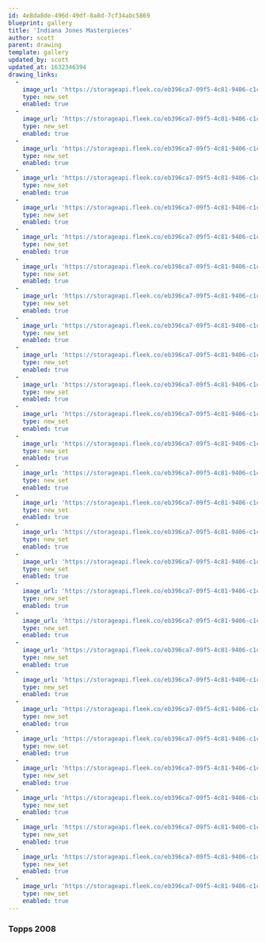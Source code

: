 ```yaml
---
id: 4e8da8de-496d-49df-8a8d-7cf34abc5869
blueprint: gallery
title: 'Indiana Jones Masterpieces'
author: scott
parent: drawing
template: gallery
updated_by: scott
updated_at: 1632346394
drawing_links:
  - 
    image_url: 'https://storageapi.fleek.co/eb396ca7-09f5-4c81-9406-c1cbd592a5ac-bucket/scottzirkel.com/containers/drawings/cards/indiana-jones-masterpieces/indiana-jones-masterpieces-scott-zirkel-01.jpg'
    type: new_set
    enabled: true
  - 
    image_url: 'https://storageapi.fleek.co/eb396ca7-09f5-4c81-9406-c1cbd592a5ac-bucket/scottzirkel.com/containers/drawings/cards/indiana-jones-masterpieces/indiana-jones-masterpieces-scott-zirkel-02.jpg'
    type: new_set
    enabled: true
  -     
    image_url: 'https://storageapi.fleek.co/eb396ca7-09f5-4c81-9406-c1cbd592a5ac-bucket/scottzirkel.com/containers/drawings/cards/indiana-jones-masterpieces/indiana-jones-masterpieces-scott-zirkel-03.jpg'
    type: new_set
    enabled: true
  - 
    image_url: 'https://storageapi.fleek.co/eb396ca7-09f5-4c81-9406-c1cbd592a5ac-bucket/scottzirkel.com/containers/drawings/cards/indiana-jones-masterpieces/indiana-jones-masterpieces-scott-zirkel-04.jpg'
    type: new_set
    enabled: true
  - 
    image_url: 'https://storageapi.fleek.co/eb396ca7-09f5-4c81-9406-c1cbd592a5ac-bucket/scottzirkel.com/containers/drawings/cards/indiana-jones-masterpieces/indiana-jones-masterpieces-scott-zirkel-05.jpg'
    type: new_set
    enabled: true
  - 
    image_url: 'https://storageapi.fleek.co/eb396ca7-09f5-4c81-9406-c1cbd592a5ac-bucket/scottzirkel.com/containers/drawings/cards/indiana-jones-masterpieces/indiana-jones-masterpieces-scott-zirkel-06.jpg'
    type: new_set
    enabled: true
  - 
    image_url: 'https://storageapi.fleek.co/eb396ca7-09f5-4c81-9406-c1cbd592a5ac-bucket/scottzirkel.com/containers/drawings/cards/indiana-jones-masterpieces/indiana-jones-masterpieces-scott-zirkel-07.jpg'
    type: new_set
    enabled: true
  - 
    image_url: 'https://storageapi.fleek.co/eb396ca7-09f5-4c81-9406-c1cbd592a5ac-bucket/scottzirkel.com/containers/drawings/cards/indiana-jones-masterpieces/indiana-jones-masterpieces-scott-zirkel-08.jpg'
    type: new_set
    enabled: true
  -
    image_url: 'https://storageapi.fleek.co/eb396ca7-09f5-4c81-9406-c1cbd592a5ac-bucket/scottzirkel.com/containers/drawings/cards/indiana-jones-masterpieces/indiana-jones-masterpieces-scott-zirkel-09.jpg'
    type: new_set
    enabled: true
  - 
    image_url: 'https://storageapi.fleek.co/eb396ca7-09f5-4c81-9406-c1cbd592a5ac-bucket/scottzirkel.com/containers/drawings/cards/indiana-jones-masterpieces/indiana-jones-masterpieces-scott-zirkel-10.jpg'
    type: new_set
    enabled: true
  - 
    image_url: 'https://storageapi.fleek.co/eb396ca7-09f5-4c81-9406-c1cbd592a5ac-bucket/scottzirkel.com/containers/drawings/cards/indiana-jones-masterpieces/indiana-jones-masterpieces-scott-zirkel-11.jpg'
    type: new_set
    enabled: true
  - 
    image_url: 'https://storageapi.fleek.co/eb396ca7-09f5-4c81-9406-c1cbd592a5ac-bucket/scottzirkel.com/containers/drawings/cards/indiana-jones-masterpieces/indiana-jones-masterpieces-scott-zirkel-12.jpg'
    type: new_set
    enabled: true
  - 
    image_url: 'https://storageapi.fleek.co/eb396ca7-09f5-4c81-9406-c1cbd592a5ac-bucket/scottzirkel.com/containers/drawings/cards/indiana-jones-masterpieces/indiana-jones-masterpieces-scott-zirkel-13.jpg'
    type: new_set
    enabled: true
  - 
    image_url: 'https://storageapi.fleek.co/eb396ca7-09f5-4c81-9406-c1cbd592a5ac-bucket/scottzirkel.com/containers/drawings/cards/indiana-jones-masterpieces/indiana-jones-masterpieces-scott-zirkel-14.jpg'
    type: new_set
    enabled: true
  - 
    image_url: 'https://storageapi.fleek.co/eb396ca7-09f5-4c81-9406-c1cbd592a5ac-bucket/scottzirkel.com/containers/drawings/cards/indiana-jones-masterpieces/indiana-jones-masterpieces-scott-zirkel-15.jpg'
    type: new_set
    enabled: true
  - 
    image_url: 'https://storageapi.fleek.co/eb396ca7-09f5-4c81-9406-c1cbd592a5ac-bucket/scottzirkel.com/containers/drawings/cards/indiana-jones-masterpieces/indiana-jones-masterpieces-scott-zirkel-16.jpg'
    type: new_set
    enabled: true
  - 
    image_url: 'https://storageapi.fleek.co/eb396ca7-09f5-4c81-9406-c1cbd592a5ac-bucket/scottzirkel.com/containers/drawings/cards/indiana-jones-masterpieces/indiana-jones-masterpieces-scott-zirkel-17.jpg'
    type: new_set
    enabled: true
  - 
    image_url: 'https://storageapi.fleek.co/eb396ca7-09f5-4c81-9406-c1cbd592a5ac-bucket/scottzirkel.com/containers/drawings/cards/indiana-jones-masterpieces/indiana-jones-masterpieces-scott-zirkel-18.jpg'
    type: new_set
    enabled: true
  - 
    image_url: 'https://storageapi.fleek.co/eb396ca7-09f5-4c81-9406-c1cbd592a5ac-bucket/scottzirkel.com/containers/drawings/cards/indiana-jones-masterpieces/indiana-jones-masterpieces-scott-zirkel-19.jpg'
    type: new_set
    enabled: true
  - 
    image_url: 'https://storageapi.fleek.co/eb396ca7-09f5-4c81-9406-c1cbd592a5ac-bucket/scottzirkel.com/containers/drawings/cards/indiana-jones-masterpieces/indiana-jones-masterpieces-scott-zirkel-20.jpg'
    type: new_set
    enabled: true
  - 
    image_url: 'https://storageapi.fleek.co/eb396ca7-09f5-4c81-9406-c1cbd592a5ac-bucket/scottzirkel.com/containers/drawings/cards/indiana-jones-masterpieces/indiana-jones-masterpieces-scott-zirkel-21.jpg'
    type: new_set
    enabled: true
  - 
    image_url: 'https://storageapi.fleek.co/eb396ca7-09f5-4c81-9406-c1cbd592a5ac-bucket/scottzirkel.com/containers/drawings/cards/indiana-jones-masterpieces/indiana-jones-masterpieces-scott-zirkel-22.jpg'
    type: new_set
    enabled: true
  - 
    image_url: 'https://storageapi.fleek.co/eb396ca7-09f5-4c81-9406-c1cbd592a5ac-bucket/scottzirkel.com/containers/drawings/cards/indiana-jones-masterpieces/indiana-jones-masterpieces-scott-zirkel-23.jpg'
    type: new_set
    enabled: true
  - 
    image_url: 'https://storageapi.fleek.co/eb396ca7-09f5-4c81-9406-c1cbd592a5ac-bucket/scottzirkel.com/containers/drawings/cards/indiana-jones-masterpieces/indiana-jones-masterpieces-scott-zirkel-24.jpg'
    type: new_set
    enabled: true
  - 
    image_url: 'https://storageapi.fleek.co/eb396ca7-09f5-4c81-9406-c1cbd592a5ac-bucket/scottzirkel.com/containers/drawings/cards/indiana-jones-masterpieces/indiana-jones-masterpieces-scott-zirkel-25.jpg'
    type: new_set
    enabled: true
  - 
    image_url: 'https://storageapi.fleek.co/eb396ca7-09f5-4c81-9406-c1cbd592a5ac-bucket/scottzirkel.com/containers/drawings/cards/indiana-jones-masterpieces/indiana-jones-masterpieces-scott-zirkel-28.jpg'
    type: new_set
    enabled: true
  - 
    image_url: 'https://storageapi.fleek.co/eb396ca7-09f5-4c81-9406-c1cbd592a5ac-bucket/scottzirkel.com/containers/drawings/cards/indiana-jones-masterpieces/indiana-jones-masterpieces-scott-zirkel-29.jpg'
    type: new_set
    enabled: true
  - 
    image_url: 'https://storageapi.fleek.co/eb396ca7-09f5-4c81-9406-c1cbd592a5ac-bucket/scottzirkel.com/containers/drawings/cards/indiana-jones-masterpieces/indiana-jones-masterpieces-scott-zirkel-30.jpg'
    type: new_set
    enabled: true
---
```

### Topps 2008
